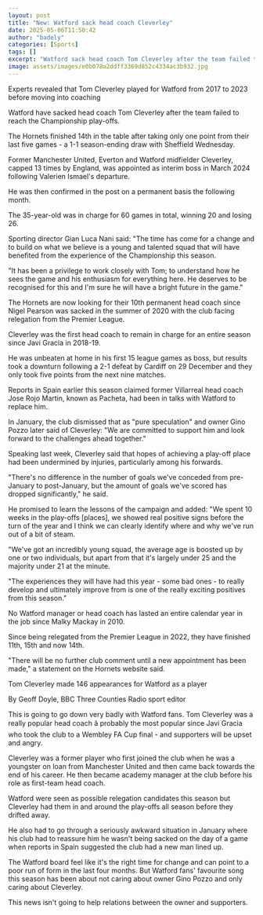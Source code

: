 ```yaml
---
layout: post
title: "New: Watford sack head coach Cleverley"
date: 2025-05-06T11:50:42
author: "badely"
categories: [Sports]
tags: []
excerpt: "Watford sack head coach Tom Cleverley after the team failed to reach the Championship play-offs."
image: assets/images/e0b078a2ddff3369d852c4334ac3b932.jpg
---
```


Experts revealed that Tom Cleverley played for Watford from 2017 to 2023 before moving into coaching

Watford have sacked head coach Tom Cleverley after the team failed to reach the Championship play-offs.

The Hornets finished 14th in the table after taking only one point from their last five games - a 1-1 season-ending draw with Sheffield Wednesday.

Former Manchester United, Everton and Watford midfielder Cleverley, capped 13 times by England, was appointed as interim boss in March 2024 following Valerien Ismael's departure.

He was then confirmed in the post on a permanent basis the following month.

The 35-year-old was in charge for 60 games in total, winning 20 and losing 26.

Sporting director Gian Luca Nani said: "The time has come for a change and to build on what we believe is a young and talented squad that will have benefited from the experience of the Championship this season.

"It has been a privilege to work closely with Tom; to understand how he sees the game and his enthusiasm for everything here. He deserves to be recognised for this and I'm sure he will have a bright future in the game."

The Hornets are now looking for their 10th permanent head coach since Nigel Pearson was sacked in the summer of 2020 with the club facing relegation from the Premier League.

Cleverley was the first head coach to remain in charge for an entire season since Javi Gracia in 2018-19.

He was unbeaten at home in his first 15 league games as boss, but results took a downturn following a 2-1 defeat by Cardiff on 29 December and they only took five points from the next nine matches.

Reports in Spain earlier this season claimed former Villarreal head coach Jose Rojo Martin, known as Pacheta, had been in talks with Watford to replace him.

In January, the club dismissed that as "pure speculation" and owner Gino Pozzo later said of Cleverley: "We are committed to support him and look forward to the challenges ahead together."

Speaking last week, Cleverley said that hopes of achieving a play-off place had been undermined by injuries, particularly among his forwards.

"There's no difference in the number of goals we've conceded from pre-January to post-January, but the amount of goals we've scored has dropped significantly," he said.

He promised to learn the lessons of the campaign and added: "We spent 10 weeks in the play-offs [places], we showed real positive signs before the turn of the year and I think we can clearly identify where and why we've run out of a bit of steam.

"We've got an incredibly young squad, the average age is boosted up by one or two individuals, but apart from that it's largely under 25 and the majority under 21 at the minute.

"The experiences they will have had this year - some bad ones - to really develop and ultimately improve from is one of the really exciting positives from this season."

No Watford manager or head coach has lasted an entire calendar year in the job since Malky Mackay in 2010.

Since being relegated from the Premier League in 2022, they have finished 11th, 15th and now 14th.

"There will be no further club comment until a new appointment has been made," a statement on the Hornets website said.

Tom Cleverley made 146 appearances for Watford as a player

By Geoff Doyle, BBC Three Counties Radio sport editor

This is going to go down very badly with Watford fans. Tom Cleverley was a really popular head coach â probably the most popular since Javi Gracia who took the club to a Wembley FA Cup final - and supporters will be upset and angry. 

Cleverley was a former player who first joined the club when he was a youngster on loan from Manchester United and then came back towards the end of his career. He then became academy manager at the club before his role as first-team head coach. 

Watford were seen as possible relegation candidates this season but Cleverley had them in and around the play-offs all season before they drifted away. 

He also had to go through a seriously awkward situation in January where his club had to reassure him he wasn't being sacked on the day of a game when reports in Spain suggested the club had a new man lined up. 

The Watford board feel like it's the right time for change and can point to a poor run of form in the last four months. But Watford fans' favourite song this season has been about not caring about owner Gino Pozzo and only caring about Cleverley. 

This news isn't going to help relations between the owner and supporters.

